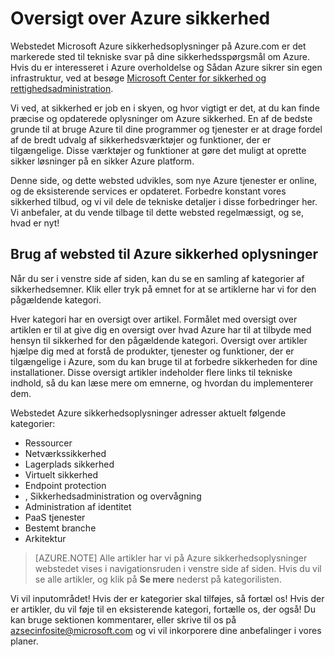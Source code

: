<properties
   pageTitle="Oversigt over Azure sikkerhed | Microsoft Azure"
   description="Webstedet Microsoft Azure sikkerhedsoplysninger på Azure.com er det markerede sted til tekniske svar på dine sikkerhedsspørgsmål om Azure."
   services="security"
   documentationCenter="na"
   authors="TomShinder"
   manager="MBaldwin"
   editor="TomSh"/>

<tags
   ms.service="security"
   ms.devlang="na"
   ms.topic="article"
   ms.tgt_pltfrm="na"
   ms.workload="na"
   ms.date="08/09/2016"
   ms.author="terrylan"/>

# <a name="azure-security-overview"></a>Oversigt over Azure sikkerhed

Webstedet Microsoft Azure sikkerhedsoplysninger på Azure.com er det markerede sted til tekniske svar på dine sikkerhedsspørgsmål om Azure. Hvis du er interesseret i Azure overholdelse og Sådan Azure sikrer sin egen infrastruktur, ved at besøge [Microsoft Center for sikkerhed og rettighedsadministration](https://www.microsoft.com/TrustCenter/default.aspx).

Vi ved, at sikkerhed er job en i skyen, og hvor vigtigt er det, at du kan finde præcise og opdaterede oplysninger om Azure sikkerhed. En af de bedste grunde til at bruge Azure til dine programmer og tjenester er at drage fordel af de bredt udvalg af sikkerhedsværktøjer og funktioner, der er tilgængelige. Disse værktøjer og funktioner at gøre det muligt at oprette sikker løsninger på en sikker Azure platform.

Denne side, og dette websted udvikles, som nye Azure tjenester er online, og de eksisterende services er opdateret. Forbedre konstant vores sikkerhed tilbud, og vi vil dele de tekniske detaljer i disse forbedringer her. Vi anbefaler, at du vende tilbage til dette websted regelmæssigt, og se, hvad er nyt!

## <a name="using-the-azure-security-information-site"></a>Brug af websted til Azure sikkerhed oplysninger
Når du ser i venstre side af siden, kan du se en samling af kategorier af sikkerhedsemner. Klik eller tryk på emnet for at se artiklerne har vi for den pågældende kategori.

Hver kategori har en oversigt over artikel. Formålet med oversigt over artiklen er til at give dig en oversigt over hvad Azure har til at tilbyde med hensyn til sikkerhed for den pågældende kategori. Oversigt over artikler hjælpe dig med at forstå de produkter, tjenester og funktioner, der er tilgængelige i Azure, som du kan bruge til at forbedre sikkerheden for dine installationer. Disse oversigt artikler indeholder flere links til tekniske indhold, så du kan læse mere om emnerne, og hvordan du implementerer dem.

Webstedet Azure sikkerhedsoplysninger adresser aktuelt følgende kategorier:

- Ressourcer
- Netværkssikkerhed
- Lagerplads sikkerhed
- Virtuelt sikkerhed
- Endpoint protection
- , Sikkerhedsadministration og overvågning
- Administration af identitet
- PaaS tjenester
- Bestemt branche
- Arkitektur

> [AZURE.NOTE] Alle artikler har vi på Azure sikkerhedsoplysninger webstedet vises i navigationsruden i venstre side af siden. Hvis du vil se alle artikler, og klik på **Se mere** nederst på kategorilisten.

Vi vil inputområdet! Hvis der er kategorier skal tilføjes, så fortæl os! Hvis der er artikler, du vil føje til en eksisterende kategori, fortælle os, der også! Du kan bruge sektionen kommentarer, eller skrive til os på [azsecinfosite@microsoft.com](mailto:azsecinfosite@microsoft.com) og vi vil inkorporere dine anbefalinger i vores planer.
